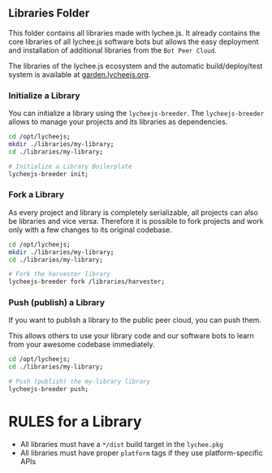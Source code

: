
## Libraries Folder

This folder contains all libraries made with lychee.js. It
already contains the core libraries of all lychee.js software
bots but allows the easy deployment and installation of
additional libraries from the `Bot Peer Cloud`.

The libraries of the lychee.js ecosystem and the automatic
build/deploy/test system is available at [garden.lycheejs.org](http://garden.lycheejs.org).



### Initialize a Library

You can initialize a library using the `lycheejs-breeder`.
The `lycheejs-breeder` allows to manage your projects and its
libraries as dependencies.


```bash
cd /opt/lycheejs;
mkdir ./libraries/my-library;
cd ./libraries/my-library;

# Initialize a Library Boilerplate
lycheejs-breeder init;
```



### Fork a Library

As every project and library is completely serializable, all
projects can also be libraries and vice versa. Therefore it
is possible to fork projects and work only with a few changes
to its original codebase.


```bash
cd /opt/lycheejs;
mkdir ./libraries/my-library;
cd ./libraries/my-library;

# Fork the harvester library
lycheejs-breeder fork /libraries/harvester;
```



### Push (publish) a Library

If you want to publish a library to the public peer cloud, you
can push them.

This allows others to use your library code and our software
bots to learn from your awesome codebase immediately.

```bash
cd /opt/lycheejs;
cd ./libraries/my-library;

# Push (publish) the my-library library
lycheejs-breeder push;
```



# RULES for a Library

- All libraries must have a `*/dist` build target in the `lychee.pkg`
- All libraries must have proper `platform` tags if they use platform-specific APIs

